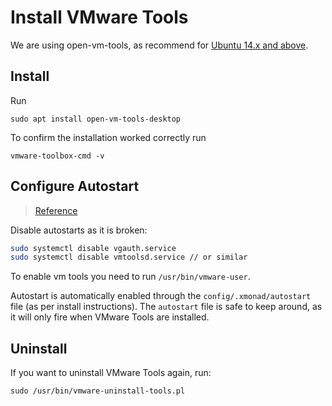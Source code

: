 # Install VMware Tools

We are using open-vm-tools, as recommend for [Ubuntu 14.x and above](https://kb.vmware.com/s/article/1022525).

## Install
Run
```shell
sudo apt install open-vm-tools-desktop
```
To confirm the installation worked correctly run
```shell
vmware-toolbox-cmd -v
```

## Configure Autostart
> [Reference](http://askubuntu.com/questions/777839/fresh-ubuntu-16-04-install-broken-vmware-tools#answer-777922)

Disable autostarts as it is broken:
```sh
sudo systemctl disable vgauth.service
sudo systemctl disable vmtoolsd.service // or similar
```

To enable vm tools you need to run `/usr/bin/vmware-user`.

Autostart is automatically enabled through the `config/.xmonad/autostart` file (as per install instructions). The `autostart` file is safe to keep around, as it will only fire when VMware Tools are installed.

## Uninstall
If you want to uninstall VMware Tools again, run:
```shell
sudo /usr/bin/vmware-uninstall-tools.pl
```
